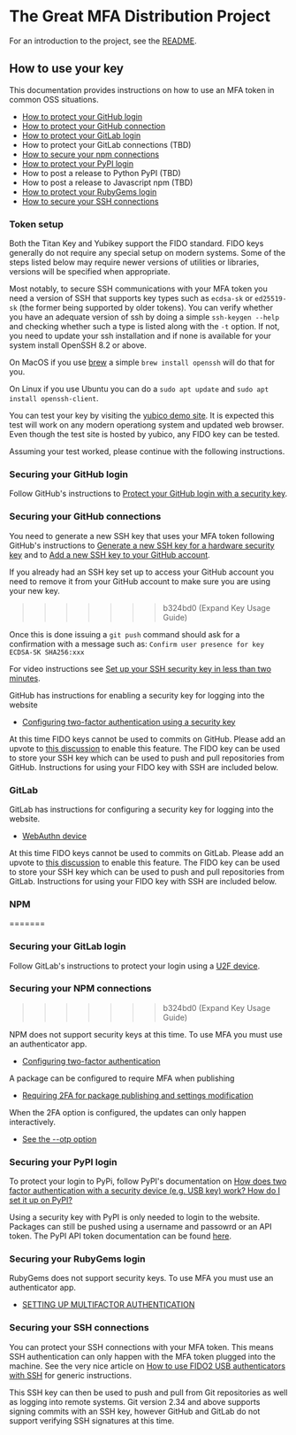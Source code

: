 # The Great MFA Distribution Project

For an introduction to the project, see the [README](../README.md).

## How to use your key

This documentation provides instructions on how to use an MFA token in
common OSS situations.

* [How to protect your GitHub login](#securing-your-github-login)
* [How to protect your GitHub connection](#securing-your-github-connections)
* [How to protect your GitLab login](#securing-your-gitlab-login)
* How to protect your GitLab connections (TBD)
* [How to secure your npm connections](#securing-your-npm-connections)
* [How to protect your PyPI login](#securing-your-pypi-login)
* How to post a release to Python PyPI (TBD)
* How to post a release to Javascript npm (TBD)
* [How to protect your RubyGems login](#securing-your-rubygems-login)
* [How to secure your SSH connections](#securing-your-ssh-connections)


### Token setup

Both the Titan Key and Yubikey support the FIDO standard. FIDO keys
generally do not require any special setup on modern systems. Some of
the steps listed below may require newer versions of utilities or
libraries, versions will be specified when appropriate.

Most notably, to secure SSH communications with your MFA token you
need a version of SSH that supports key types such as `ecdsa-sk` or
`ed25519-sk` (the former being supported by older tokens). You can
verify whether you have an adequate version of ssh by doing a simple
`ssh-keygen --help` and checking whether such a type is listed along
with the `-t` option. If not, you need to update your ssh installation
and if none is available for your system install OpenSSH 8.2 or above.

On MacOS if you use [brew](https://brew.sh/) a simple `brew install
openssh` will do that for you.

On Linux if you use Ubuntu you can do a `sudo apt update` and `sudo
apt install openssh-client`.

<!--
On Windows if you use [Chocolotey](https://chocolatey.org/) a simple
`choco install openssh --pre` from the PowerShell will do that for
you. See [Win32 OpenSSH Universal
Installer](https://community.chocolatey.org/packages/openssh) for more
details.

********** This is commented out for now because although the option
exists with this install it doesn't seem to actually work, I get:

C:\Users\lehors>ssh-keygen -t ecdsa-sk
Generating public/private ecdsa-sk key pair.
You may need to touch your authenticator to authorize key generation.
Key enrollment failed: unknown or unsupported key type

***********

-->

You can test your key by visiting the [yubico demo site](https://demo.yubico.com/webauthn-technical/registration). It is expected this test will work on any modern operationg system and updated web browser. Even though the test site is hosted by yubico, any FIDO key can be tested.

Assuming your test worked, please continue with the following instructions.

### Securing your GitHub login

Follow GitHub's instructions to [Protect your GitHub login with a security key](https://docs.github.com/en/authentication/securing-your-account-with-two-factor-authentication-2fa/configuring-two-factor-authentication#configuring-two-factor-authentication-using-a-security-key).

### Securing your GitHub connections

You need to generate a new SSH key that uses your MFA token following
GitHub's instructions to [Generate a new SSH key for a hardware
security
key](https://docs.github.com/en/authentication/connecting-to-github-with-ssh/generating-a-new-ssh-key-and-adding-it-to-the-ssh-agent#generating-a-new-ssh-key-for-a-hardware-security-key)
and to [Add a new SSH key to your GitHub
account](https://docs.github.com/en/authentication/connecting-to-github-with-ssh/adding-a-new-ssh-key-to-your-github-account).

If you already had an SSH key set up to access your GitHub account you
need to remove it from your GitHub account to make sure you are using
your new key.
>>>>>>> b324bd0 (Expand Key Usage Guide)

Once this is done issuing a `git push` command should ask for a
confirmation with a message such as: `Confirm user presence for key
ECDSA-SK SHA256:xxx`

For video instructions see [Set up your SSH security key in less than two minutes](https://www.youtube.com/watch?v=EbsmqUJy5ag).

GitHub has instructions for enabling a security key for logging into the website
* [Configuring two-factor authentication using a security
key](https://docs.github.com/en/authentication/securing-your-account-with-two-factor-authentication-2fa/configuring-two-factor-authentication#configuring-two-factor-authentication-using-a-security-key)

At this time FIDO keys cannot be used to commits on GitHub. Please add an upvote to [this discussion](https://github.com/github/feedback/discussions/7744) to enable this feature. The FIDO key can be used to store your SSH key which can be used to push and pull repositories from GitHub. Instructions for using your FIDO key with SSH are included below.

### GitLab

GitLab has instructions for configuring a security key for logging into the website.
* [WebAuthn
device](https://docs.gitlab.com/ee/user/profile/account/two_factor_authentication.html#webauthn-device)

At this time FIDO keys cannot be used to commits on GitLab. Please add an upvote to [this discussion](https://gitlab.com/gitlab-org/gitlab/-/issues/343879) to enable this feature. The FIDO key can be used to store your SSH key which can be used to push and pull repositories from GitLab. Instructions for using your FIDO key with SSH are included below.

### NPM
=======
### Securing your GitLab login

Follow GitLab's instructions to protect your login using a [U2F
  device](https://docs.gitlab.com/ee/user/profile/account/two_factor_authentication.html#u2f-device).

<!-- not sure whether the following is supported the documentation on
SSH doesn't list the SK types as being supported
### Securing your GitLab connections
 -->

### Securing your NPM connections
>>>>>>> b324bd0 (Expand Key Usage Guide)

NPM does not support security keys at this time. To use MFA you must use an authenticator app.
* [Configuring two-factor
authentication](https://docs.npmjs.com/configuring-two-factor-authentication)

A package can be configured to require MFA when publishing
* [Requiring 2FA for package publishing and settings modification](https://docs.npmjs.com/requiring-2fa-for-package-publishing-and-settings-modification)

When the 2FA option is configured, the updates can only happen interactively.
* [See the --otp option](https://docs.npmjs.com/cli/v8/commands/npm-publish)

<a name="PyPI_login"/></a>
### Securing your PyPI login

To protect your login to PyPi, follow PyPI's documentation on [How does two factor authentication with a security device (e.g. USB key) work?
How do I set it up on PyPI?](https://pypi.org/help/#utfkey)

Using a security key with PyPI is only needed to login to the website. Packages can still be pushed using a username and passowrd or an API token. The PyPI API token documentation can be found [here](https://pypi.org/help/#apitoken).

### Securing your RubyGems login

RubyGems does not support security keys. To use MFA you must use an
authenticator app.
* [SETTING UP MULTIFACTOR
AUTHENTICATION](https://guides.rubygems.org/setting-up-multifactor-authentication/)

### Securing your SSH connections

You can protect your SSH connections with your MFA token. This means
SSH authentication can only happen with the MFA token plugged into the
machine. See the very nice article on [How to use FIDO2 USB
authenticators with
SSH](https://www.stavros.io/posts/u2f-fido2-with-ssh/) for generic
instructions.

This SSH key can then be used to push and pull from Git repositories
as well as logging into remote systems. Git version 2.34 and above
supports signing commits with an SSH key, however GitHub and GitLab do
not support verifying SSH signatures at this time.
